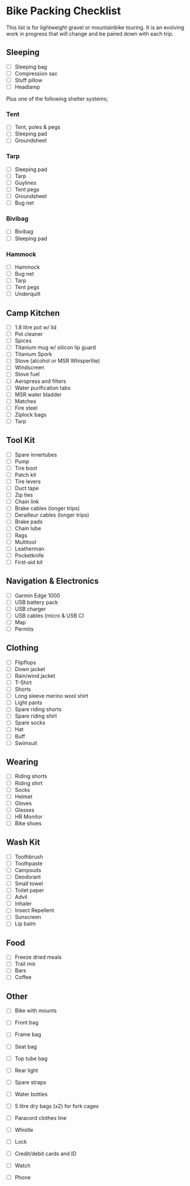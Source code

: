 # Bike Packing Checklist

This list is for lightweight gravel or mountainbike touring. It is an evolving
work in progress that will change and be paired down with each trip.

## Sleeping

- [ ] Sleeping bag
- [ ] Compression sac
- [ ] Stuff pillow
- [ ] Headlamp

Plus one of the following shelter systems;

### Tent

- [ ] Tent, poles & pegs
- [ ] Sleeping pad
- [ ] Groundsheet

### Tarp

- [ ] Sleeping pad
- [ ] Tarp
- [ ] Guylines
- [ ] Tent pegs
- [ ] Groundsheet
- [ ] Bug net

### Bivibag

- [ ] Bivibag
- [ ] Sleeping pad

### Hammock

- [ ] Hammock
- [ ] Bug net
- [ ] Tarp
- [ ] Tent pegs
- [ ] Underquilt

## Camp Kitchen

- [ ] 1.8 litre pot w/ lid
- [ ] Pot cleaner
- [ ] Spices
- [ ] Titanium mug w/ silicon lip guard
- [ ] Titanium Spork
- [ ] Stove (alcohol or MSR Whisperlite)
- [ ] Windscreen
- [ ] Stove fuel
- [ ] Aeropress and filters
- [ ] Water purification tabs
- [ ] MSR water bladder
- [ ] Matches
- [ ] Fire steel
- [ ] Ziplock bags
- [ ] Tarp

## Tool Kit

- [ ] Spare innertubes
- [ ] Pump
- [ ] Tire boot
- [ ] Patch kit
- [ ] Tire levers
- [ ] Duct tape
- [ ] Zip ties
- [ ] Chain link
- [ ] Brake cables (longer trips)
- [ ] Derailleur cables (longer trips)
- [ ] Brake pads
- [ ] Chain lube
- [ ] Rags
- [ ] Multitool
- [ ] Leatherman
- [ ] Pocketknife
- [ ] First-aid kit

## Navigation & Electronics

- [ ] Garmin Edge 1000
- [ ] USB battery pack
- [ ] USB charger
- [ ] USB cables (micro & USB C)
- [ ] Map
- [ ] Permits

## Clothing

- [ ] Flipflops
- [ ] Down jacket
- [ ] Rain/wind jacket
- [ ] T-Shirt
- [ ] Shorts
- [ ] Long sleeve merino wool shirt
- [ ] Light pants
- [ ] Spare riding shorts
- [ ] Spare riding shirt
- [ ] Spare socks
- [ ] Hat
- [ ] Buff
- [ ] Swimsuit

## Wearing

- [ ] Riding shorts
- [ ] Riding shirt
- [ ] Socks
- [ ] Helmet
- [ ] Gloves
- [ ] Glasses
- [ ] HR Monitor
- [ ] Bike shoes

## Wash Kit

- [ ] Toothbrush
- [ ] Toothpaste
- [ ] Campsuds
- [ ] Deodorant
- [ ] Small towel
- [ ] Toilet paper
- [ ] Advil
- [ ] Inhaler
- [ ] Insect Repellent
- [ ] Sunscreen
- [ ] Lip balm

## Food

- [ ] Freeze dried meals
- [ ] Trail mix
- [ ] Bars
- [ ] Coffee

## Other

- [ ] Bike with mounts
- [ ] Front bag
- [ ] Frame bag
- [ ] Seat bag
- [ ] Top tube bag
- [ ] Rear light
- [ ] Spare straps
- [ ] Water bottles
- [ ] 5 litre dry bags (x2) for fork cages
- [ ] Paracord clothes line
- [ ] Whistle
- [ ] Lock
- [ ] Credit/debit cards and ID
- [ ] Watch
- [ ] Phone

